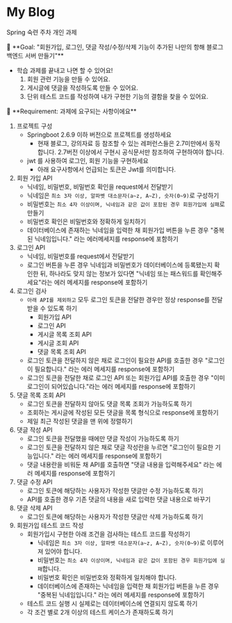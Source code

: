 # My Blog
Spring 숙련 주차 개인 과제

<aside>
🏁 **Goal:  "회원가입, 로그인, 댓글 작성/수정/삭제 기능이 추가된 나만의 항해 블로그 백엔드 서버 만들기"**

</aside>

- 학습 과제를 끝내고 나면 할 수 있어요!
    1. 회원 관련 기능을 만들 수 있어요.
    2. 게시글에 댓글을 작성하도록 만들 수 있어요.
    3. 단위 테스트 코드를 작성하여 내가 구현한 기능의 결함을 찾을 수 있어요.
    

<aside>
🚩 **Requirement:  과제에 요구되는 사항이에요**

</aside>

1. 프로젝트 구성
    - Springboot 2.6.9 이하 버전으로 프로젝트를 생성하세요
        - 현재 블로그, 강의자료 등 참조할 수 있는 레퍼런스들은 2.7미만에서 동작합니다. 2.7버전 이상에서 구현시 공식문서만 참조하여 구현하여야 합니다.
    - jwt 를 사용하여 로그인, 회원 기능을 구현하세요
        - 아래 요구사항에서 언급되는 토큰은 Jwt를 의미합니다.
2. 회원 가입 API
    - 닉네임, 비밀번호, 비밀번호 확인을 request에서 전달받기
    - 닉네임은 `최소 3자 이상, 알파벳 대소문자(a~z, A~Z), 숫자(0~9)`로 구성하기
    - 비밀번호는 `최소 4자 이상이며, 닉네임과 같은 값이 포함된 경우 회원가입에 실패`로 만들기
    - 비밀번호 확인은 비밀번호와 정확하게 일치하기
    - 데이터베이스에 존재하는 닉네임을 입력한 채 회원가입 버튼을 누른 경우 "중복된 닉네임입니다." 라는 에러메세지를 response에 포함하기
3. 로그인 API
    - 닉네임, 비밀번호를 request에서 전달받기
    - 로그인 버튼을 누른 경우 닉네임과 비밀번호가 데이터베이스에 등록됐는지 확인한 뒤, 하나라도 맞지 않는 정보가 있다면 "닉네임 또는 패스워드를 확인해주세요"라는 에러 메세지를 response에 포함하기
4. 로그인 검사
    - `아래 API를 제외하고` 모두 로그인 토큰을 전달한 경우만 정상 response를 전달받을 수 있도록 하기
        - 회원가입 API
        - 로그인 API
        - 게시글 목록 조회 API
        - 게시글 조회 API
        - 댓글 목록 조회 API
    - 로그인 토큰을 전달하지 않은 채로 로그인이 필요한 API를 호출한 경우 "로그인이 필요합니다." 라는 에러 메세지를 response에 포함하기
    - 로그인 토큰을 전달한 채로 로그인 API 또는 회원가입 API를 호출한 경우 "이미 로그인이 되어있습니다."라는 에러 메세지를 response에 포함하기
5.  댓글 목록 조회 API
    - 로그인 토큰을 전달하지 않아도 댓글 목록 조회가 가능하도록 하기
    - 조회하는 게시글에 작성된 모든 댓글을 목록 형식으로 response에 포함하기
    - 제일 최근 작성된 댓글을 맨 위에 정렬하기
6. 댓글 작성 API
    - 로그인 토큰을 전달했을 때에만 댓글 작성이 가능하도록 하기
    - 로그인 토큰을 전달하지 않은 채로 댓글 작성란을 누르면 "로그인이 필요한 기능입니다." 라는 에러 메세지를 response에 포함하기
    - 댓글 내용란을 비워둔 채 API를 호출하면 "댓글 내용을 입력해주세요" 라는 에러 메세지를 response에 포함하기
7. 댓글 수정 API
    - 로그인 토큰에 해당하는 사용자가 작성한 댓글만 수정 가능하도록 하기
    - API를 호출한 경우 기존 댓글의 내용을 새로 입력한 댓글 내용으로 바꾸기
8. 댓글 삭제 API
    - 로그인 토큰에 해당하는 사용자가 작성한 댓글만 삭제 가능하도록 하기
9. 회원가입 테스트 코드 작성
    - 회원가입시 구현한 아래 조건을 검사하는 테스트 코드를 작성하기
        - 닉네임은 `최소 3자 이상, 알파벳 대소문자(a~z, A~Z), 숫자(0~9)`로 이루어져 있어야 합니다.
        - 비밀번호는 `최소 4자 이상이며, 닉네임과 같은 값이 포함된 경우 회원가입에 실패`합니다.
        - 비밀번호 확인은 비밀번호와 정확하게 일치해야 합니다.
        - 데이터베이스에 존재하는 닉네임을 입력한 채 회원가입 버튼을 누른 경우 "중복된 닉네임입니다." 라는 에러 메세지를 response에 포함하기
    - 테스트 코드 실행 시 실제로는 데이터베이스에 연결되지 않도록 하기
    - 각 조건 별로 2개 이상의 테스트 케이스가 존재하도록 하기
